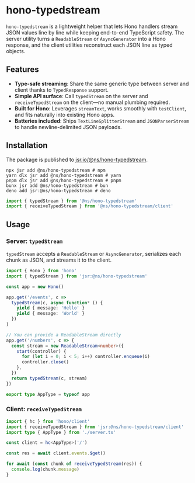# hono-typedstream

`hono-typedstream` is a lightweight helper that lets Hono handlers stream JSON values line by line while keeping end-to-end TypeScript safety. The server utility turns a `ReadableStream` or `AsyncGenerator` into a Hono response, and the client utilities reconstruct each JSON line as typed objects.

## Features

- **Type-safe streaming**: Share the same generic type between server and client thanks to `TypedResponse` support.
- **Simple API surface**: Call `typedStream` on the server and `receiveTypedStream` on the client—no manual plumbing required.
- **Built for Hono**: Leverages `streamText`, works smoothly with `testClient`, and fits naturally into existing Hono apps.
- **Batteries included**: Ships `TextLineSplitterStream` and `JSONParserStream` to handle newline-delimited JSON payloads.

## Installation

The package is published to [jsr.io/@ns/hono-typedstream](https://jsr.io/@ns/hono-typedstream).

```
npx jsr add @ns/hono-typedstream # npm
yarn dlx jsr add @ns/hono-typedstream # yarn
pnpm dlx jsr add @ns/hono-typedstream # pnpm
bunx jsr add @ns/hono-typedstream # bun
deno add jsr:@ns/hono-typedstream # deno
```

```ts
import { typedStream } from '@ns/hono-typedstream'
import { receiveTypedStream } from '@ns/hono-typedstream/client'
```

## Usage

### Server: `typedStream`

`typedStream` accepts a `ReadableStream` or `AsyncGenerator`, serializes each chunk as JSON, and streams it to the client.

```ts
import { Hono } from 'hono'
import { typedStream } from 'jsr:@ns/hono-typedstream'

const app = new Hono()

app.get('/events', c =>
  typedStream(c, async function* () {
    yield { message: 'Hello' }
    yield { message: 'World' }
  })
)

// You can provide a ReadableStream directly
app.get('/numbers', c => {
  const stream = new ReadableStream<number>({
    start(controller) {
      for (let i = 0; i < 5; i++) controller.enqueue(i)
      controller.close()
    },
  })
  return typedStream(c, stream)
})

export type AppType = typeof app
```

### Client: `receiveTypedStream`

```ts
import { hc } from 'hono/client'
import { receiveTypedStream } from 'jsr:@ns/hono-typedstream/client'
import type { AppType } from './server.ts'

const client = hc<AppType>('/')

const res = await client.events.$get()

for await (const chunk of receiveTypedStream(res)) {
  console.log(chunk.message)
}
```
